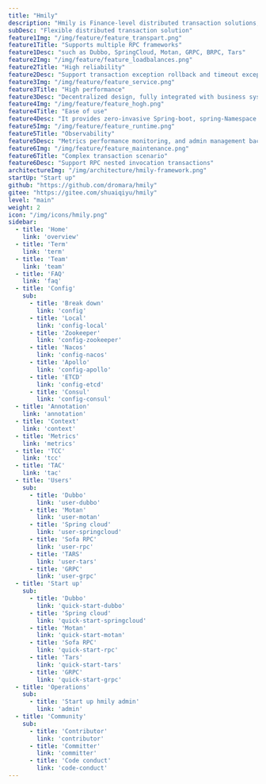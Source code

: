 ```yaml
---
title: "Hmily"
description: "Hmily is Finance-level distributed transaction solutions, Supports multiple RPC frameworks, such as Dubbo, SpringCloud, Motan, GRPC, BRPC, Tars"
subDesc: "Flexible distributed transaction solution"
feature1Img: "/img/feature/feature_transpart.png"
feature1Title: "Supports multiple RPC frameworks"
feature1Desc: "such as Dubbo, SpringCloud, Motan, GRPC, BRPC, Tars"
feature2Img: "/img/feature/feature_loadbalances.png"
feature2Title: "High reliability"
feature2Desc: "Support transaction exception rollback and timeout exception recovery in distributed scenarios to prevent transaction suspension"
feature3Img: "/img/feature/feature_service.png"
feature3Title: "High performance"
feature3Desc: "Decentralized design, fully integrated with business systems, naturally supports cluster deployment"
feature4Img: "/img/feature/feature_hogh.png"
feature4Title: "Ease of use"
feature4Desc: "It provides zero-invasive Spring-boot, spring-Namespace and rapid integration with business systems"
feature5Img: "/img/feature/feature_runtime.png"
feature5Title: "Observability"
feature5Desc: "Metrics performance monitoring, and admin management background UI display"
feature6Img: "/img/feature/feature_maintenance.png"
feature6Title: "Complex transaction scenario"
feature6Desc: "Support RPC nested invocation transactions"
architectureImg: "/img/architecture/hmily-framework.png"
startUp: "Start up"
github: "https://github.com/dromara/hmily"
gitee: "https://gitee.com/shuaiqiyu/hmily"
level: "main"
weight: 2
icon: "/img/icons/hmily.png"
sidebar:
  - title: 'Home'  	
    link: 'overview'
  - title: 'Term'  	
    link: 'term'
  - title: 'Team'  	
    link: 'team'
  - title: 'FAQ'  	
    link: 'faq'
  - title: 'Config'
    sub:
      - title: 'Break down'  	
        link: 'config'
      - title: 'Local'  	
        link: 'config-local'
      - title: 'Zookeeper'  	
        link: 'config-zookeeper'
      - title: 'Nacos'  	
        link: 'config-nacos'
      - title: 'Apollo'  	
        link: 'config-apollo'
      - title: 'ETCD'  	
        link: 'config-etcd'
      - title: 'Consul'  	
        link: 'config-consul'
  - title: 'Annotation'  	
    link: 'annotation'
  - title: 'Context'  	
    link: 'context'
  - title: 'Metrics'  	
    link: 'metrics'
  - title: 'TCC'  	
    link: 'tcc'
  - title: 'TAC'  	
    link: 'tac'
  - title: 'Users'
    sub:
      - title: 'Dubbo'  	
        link: 'user-dubbo'
      - title: 'Motan'  	
        link: 'user-motan'
      - title: 'Spring cloud'  	
        link: 'user-springcloud'
      - title: 'Sofa RPC'  	
        link: 'user-rpc'
      - title: 'TARS'  	
        link: 'user-tars'
      - title: 'GRPC'  	
        link: 'user-grpc' 
  - title: 'Start up'
    sub:
      - title: 'Dubbo'  	
        link: 'quick-start-dubbo'
      - title: 'Spring cloud'  	
        link: 'quick-start-springcloud'
      - title: 'Motan'  	
        link: 'quick-start-motan'
      - title: 'Sofa RPC'  	
        link: 'quick-start-rpc'
      - title: 'Tars'  	
        link: 'quick-start-tars'
      - title: 'GRPC'  	
        link: 'quick-start-grpc'
  - title: 'Operations'
    sub:
      - title: 'Start up hmily admin'  	
        link: 'admin'
  - title: 'Community'
    sub:
      - title: 'Contributor'  	
        link: 'contributor'
      - title: 'Committer'  	
        link: 'committer'
      - title: 'Code conduct'  	
        link: 'code-conduct' 
---
```


